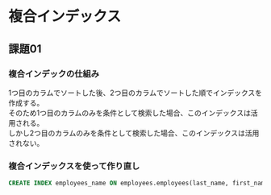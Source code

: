 # 複合インデックス

## 課題01

### 複合インデックの仕組み

1つ目のカラムでソートした後、2つ目のカラムでソートした順でインデックスを作成する。  
そのため1つ目のカラムのみを条件として検索した場合、このインデックスは活用される。  
しかし2つ目のカラムのみを条件として検索した場合、このインデックスは活用されない。  

### 複合インデックスを使って作り直し

``` sql
CREATE INDEX employees_name ON employees.employees(last_name, first_name);
```
